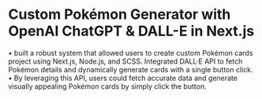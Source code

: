 # Custom Pokémon Generator with OpenAI ChatGPT & DALL-E in Next.js
• built a robust system that allowed users to create custom Pokémon cards project using Next.js, Node.js, and SCSS.
Integrated DALL·E API to fetch Pokémon details and dynamically generate cards with a single button click.
• By leveraging this API, users could fetch accurate data and generate visually appealing Pokémon cards by simply
click the button.
